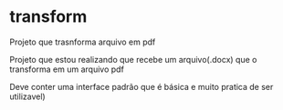 # transform
Projeto que trasnforma arquivo em pdf

Projeto que estou realizando que recebe um arquivo(.docx) que o transforma em um arquivo pdf

Deve conter uma interface padrão que é básica e muito pratica de ser utilizavel)
